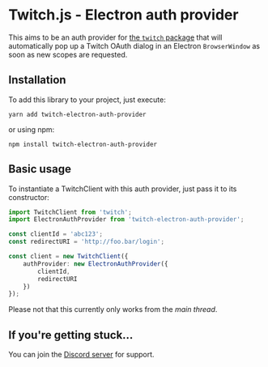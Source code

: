 # Twitch.js - Electron auth provider

This aims to be an auth provider for [the `twitch` package](https://github.com/d-fischer/twitch)
that will automatically pop up a Twitch OAuth dialog in an Electron `BrowserWindow`
as soon as new scopes are requested.

## Installation

To add this library to your project, just execute:
	
	yarn add twitch-electron-auth-provider

or using npm:

	npm install twitch-electron-auth-provider

## Basic usage

To instantiate a TwitchClient with this auth provider, just pass it to its constructor:

```ts
import TwitchClient from 'twitch';
import ElectronAuthProvider from 'twitch-electron-auth-provider';

const clientId = 'abc123';
const redirectURI = 'http://foo.bar/login';

const client = new TwitchClient({
	authProvider: new ElectronAuthProvider({
		clientId,
		redirectURI
	})
});
```

Please not that this currently only works from the *main thread*.

## If you're getting stuck...

You can join the [Discord server](https://discord.gg/b9ZqMfz) for support.

